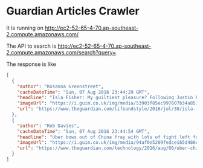 # Guardian Articles Crawler

It is running on http://ec2-52-65-4-70.ap-southeast-2.compute.amazonaws.com/

The API to search is http://ec2-52-65-4-70.ap-southeast-2.compute.amazonaws.com/search?query=<keywords>

The response is like 

```json
[
  {
    "author": "Rosanna Greenstreet",
    "cacheDateTime": "Sun, 07 Aug 2016 23:44:29 GMT",
    "headline": "Isla Fisher: My guiltiest pleasure? Following Justin Bieber on Instagram",
    "imageUrl": "https://i.guim.co.uk/img/media/53903f85ec997607b34a8513572f12431b07a28b/0_28_1762_1056/master/1762.jpg?w=300&q=55&auto=format&usm=12&fit=max&s=2ec4146bc7c8d18d1c4aad7756f08f5f",
    "url": "https://www.theguardian.com/lifeandstyle/2016/jul/30/isla-fisher-q-and-a-justin-bieber"
  },
  {
    "author": "Rob Davies",
    "cacheDateTime": "Sun, 07 Aug 2016 23:44:54 GMT",
    "headline": "Uber bows out of China fray with lots of fight left for dominance elsewhere",
    "imageUrl": "https://i.guim.co.uk/img/media/94af0e5209fedce165d486e944de238dcfa6205b/0_190_3039_1823/master/3039.jpg?w=300&q=55&auto=format&usm=12&fit=max&s=94a2d7cb41d4eab89185c02073ac23a1",
    "url": "https://www.theguardian.com/technology/2016/aug/06/uber-chinese-deal-ride-sharing-india-taxis"
  }
]

```
